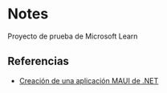 
# Notes

Proyecto de prueba de Microsoft Learn


## Referencias

 - [Creación de una aplicación MAUI de .NET](https://learn.microsoft.com/es-mx/dotnet/maui/tutorials/notes-app/?view=net-maui-7.0)
